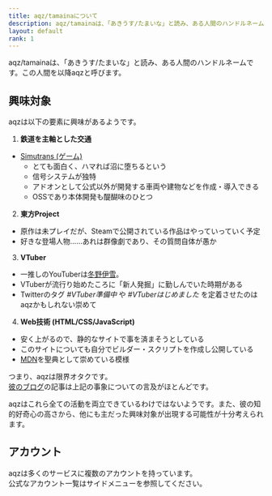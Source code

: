 ```yaml
---
title: aqz/tamainaについて
description: aqz/tamainaは、「あきうす/たまいな」と読み、ある人間のハンドルネームです。このサイトの執筆主です。
layout: default
rank: 1
---
```

aqz/tamainaは、「あきうす/たまいな」と読み、ある人間のハンドルネームです。この人間を以降aqzと呼びます。

## 興味対象
aqzは以下の要素に興味があるようです。
1. **鉄道を主軸とした交通**
  * [Simutrans (ゲーム)](http://japanese.simutrans.com/)
    * とても面白く、ハマれば沼に堕ちるという
    * 信号システムが独特
    * アドオンとして公式以外が開発する車両や建物などを作成・導入できる
    * OSSであり本体開発も醍醐味のひとつ
2. **東方Project**
  * 原作は未プレイだが、Steamで公開されている作品はやっていっていく予定
  * 好きな登場人物……あれは群像劇であり、その質問自体が愚か
3. **VTuber**
  * 一推しのYouTuberは[冬野伊雪](https://www.youtube.com/channel/UCcmuIymL38UIP9_ojixhyww)。
  * VTuberが流行り始めたころに「新人発掘」に勤しんでいた時期がある
  * Twitterのタグ *#VTuber準備中* や *#VTuberはじめました* を定着させたのはaqzかもしれない崇めて
4. **Web技術 (HTML/CSS/JavaScript)**
  * 安く上がるので、静的なサイトで事を済まそうとしている
  * このサイトについても自分でビルダー・スクリプトを作成し公開している
  * [MDN](https://developer.mozilla.org/ja/)を聖典として崇めている模様

つまり、aqzは限界オタクです。   
[彼のブログ](../blog/)の記事は上記の事象についての言及がほとんどです。

aqzはこれら全ての活動を両立できているわけではないようです。また、彼の知的好奇心の高さから、他にも主だった興味対象が出現する可能性が十分考えられます。

## アカウント
aqzは多くのサービスに複数のアカウントを持っています。  
公式なアカウント一覧はサイドメニューを参照してください。